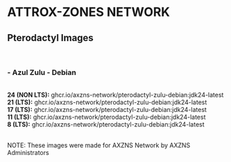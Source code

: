 # ATTROX-ZONES NETWORK

<h2>Pterodactyl Images</h2><br>
<h3>- Azul Zulu - Debian</h3><br>
  <b>24 (NON LTS):</b> ghcr.io/axzns-network/pterodactyl-zulu-debian:jdk24-latest<br>
  <b>21 (LTS):</b> ghcr.io/axzns-network/pterodactyl-zulu-debian:jdk24-latest<br>
  <b>17 (LTS):</b> ghcr.io/axzns-network/pterodactyl-zulu-debian:jdk24-latest<br>
  <b>11 (LTS):</b> ghcr.io/axzns-network/pterodactyl-zulu-debian:jdk24-latest<br>
  <b>8 (LTS):</b> ghcr.io/axzns-network/pterodactyl-zulu-debian:jdk24-latest<br>
<br>
<p>NOTE: These images were made for AXZNS Network by AXZNS Administrators</p><br>
